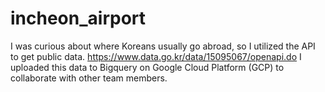 # incheon_airport
I was curious about where Koreans usually go abroad, so I utilized the API to get public data.
https://www.data.go.kr/data/15095067/openapi.do
I uploaded this data to Bigquery on Google Cloud Platform (GCP) to collaborate with other team members. 
